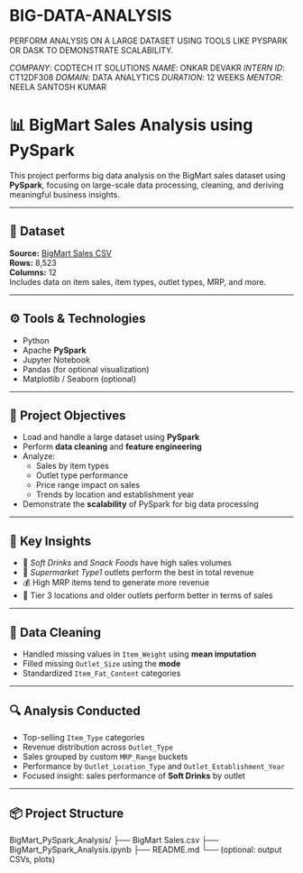 # BIG-DATA-ANALYSIS
PERFORM ANALYSIS ON A LARGE DATASET USING TOOLS LIKE PYSPARK OR DASK TO DEMONSTRATE SCALABILITY.

*COMPANY*: CODTECH IT SOLUTIONS
*NAME*: ONKAR DEVAKR
*INTERN ID*: CT12DF308
*DOMAIN*: DATA ANALYTICS
*DURATION*: 12 WEEKS
*MENTOR*: NEELA SANTOSH KUMAR

# 📊 BigMart Sales Analysis using PySpark

This project performs big data analysis on the BigMart sales dataset using **PySpark**, focusing on large-scale data processing, cleaning, and deriving meaningful business insights.

---

## 📁 Dataset

**Source:** [BigMart Sales CSV](./BigMart%20Sales.csv)  
**Rows:** 8,523  
**Columns:** 12  
Includes data on item sales, item types, outlet types, MRP, and more.

---

## ⚙️ Tools & Technologies
- Python
- Apache **PySpark**
- Jupyter Notebook
- Pandas (for optional visualization)
- Matplotlib / Seaborn (optional)

---

## 🚀 Project Objectives

- Load and handle a large dataset using **PySpark**
- Perform **data cleaning** and **feature engineering**
- Analyze:
  - Sales by item types
  - Outlet type performance
  - Price range impact on sales
  - Trends by location and establishment year
- Demonstrate the **scalability** of PySpark for big data processing

---

## 🧠 Key Insights

- 🥤 *Soft Drinks* and *Snack Foods* have high sales volumes
- 🏬 *Supermarket Type1* outlets perform the best in total revenue
- 💰 High MRP items tend to generate more revenue
- 📍 Tier 3 locations and older outlets perform better in terms of sales

---

## 🧼 Data Cleaning

- Handled missing values in `Item_Weight` using **mean imputation**
- Filled missing `Outlet_Size` using the **mode**
- Standardized `Item_Fat_Content` categories

---

## 🔍 Analysis Conducted

- Top-selling `Item_Type` categories
- Revenue distribution across `Outlet_Type`
- Sales grouped by custom `MRP_Range` buckets
- Performance by `Outlet_Location_Type` and `Outlet_Establishment_Year`
- Focused insight: sales performance of **Soft Drinks** by outlet

---

## 📦 Project Structure

BigMart_PySpark_Analysis/
├── BigMart Sales.csv
├── BigMart_PySpark_Analysis.ipynb
├── README.md
└── (optional: output CSVs, plots)
